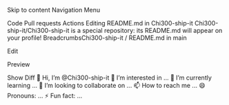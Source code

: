 Skip to content
Navigation Menu

Code
Pull requests
Actions
Editing README.md in Chi300-ship-it
Chi300-ship-it/Chi300-ship-it is a special repository: its README.md will appear on your profile!
BreadcrumbsChi300-ship-it
/
README.md
in
main

Edit

Preview

Show Diff
👋 Hi, I’m @Chi300-ship-it
👀 I’m interested in ...
🌱 I’m currently learning ...
💞️ I’m looking to collaborate on ...
📫 How to reach me ...
😄 Pronouns: ...
⚡ Fun fact: ...
